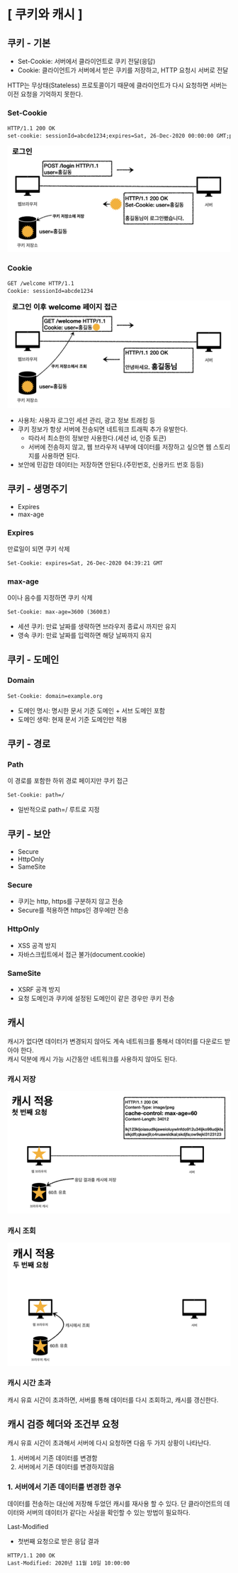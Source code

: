 # [ 쿠키와 캐시 ]
## 쿠키 - 기본
- Set-Cookie: 서버에서 클라이언트로 쿠키 전달(응답)
- Cookie: 클라이언트가 서버에서 받은 쿠키를 저장하고, HTTP 요청시 서버로 전달

HTTP는 무상태(Stateless) 프로토콜이기 때문에 클라이언트가 다시 요청하면 서버는 이전 요청을 기억하지 못한다.

### Set-Cookie
```html
HTTP/1.1 200 OK
set-cookie: sessionId=abcde1234;expires=Sat, 26-Dec-2020 00:00:00 GMT;path=/;domain=.google.com;Secure
```
![쿠키-로그인](https://github.com/somminn/TIL/blob/main/image/%EC%8A%A4%ED%81%AC%EB%A6%B0%EC%83%B7%202025-04-12%20%EC%98%A4%ED%9B%84%208.04.10.png?raw=true)

### Cookie
```html
GET /welcome HTTP/1.1
Cookie: sessionId=abcde1234
```
![쿠키-welcome페이지 접근](https://github.com/somminn/TIL/blob/main/image/%EC%8A%A4%ED%81%AC%EB%A6%B0%EC%83%B7%202025-04-12%20%EC%98%A4%ED%9B%84%208.04.22.png?raw=true)

- 사용처: 사용자 로그인 세션 관리, 광고 정보 트래킹 등
- 쿠키 정보가 항상 서버에 전송되면 네트워크 트래픽 추가 유발한다.
    - 따라서 최소한의 정보만 사용한다.(세션 id, 인증 토큰)
    - 서버에 전송하지 않고, 웹 브라우저 내부에 데이터를 저장하고 싶으면 웹 스토리지를 사용하면 된다.
- 보안에 민감한 데이터는 저장하면 안된다.(주민번호, 신용카드 번호 등등)


## 쿠키 - 생명주기
- Expires
- max-age

### Expires
만료일이 되면 쿠키 삭제
```html
Set-Cookie: expires=Sat, 26-Dec-2020 04:39:21 GMT
```

### max-age
0이나 음수를 지정하면 쿠키 삭제
```html
Set-Cookie: max-age=3600 (3600초)
```
- 세션 쿠키: 만료 날짜를 생략하면 브라우저 종료시 까지만 유지
- 영속 쿠키: 만료 날짜를 입력하면 해당 날짜까지 유지


## 쿠키 - 도메인
### Domain
```html
Set-Cookie: domain=example.org
```
- 도메인 명시: 명시한 문서 기준 도메인 + 서브 도메인 포함
- 도메인 생략: 현재 문서 기준 도메인만 적용


## 쿠키 - 경로
### Path
이 경로를 포함한 하위 경로 페이지만 쿠키 접근
```html
Set-Cookie: path=/
```
- 일반적으로 path=/ 루트로 지정


## 쿠키 - 보안
- Secure
- HttpOnly
- SameSite
### Secure
- 쿠키는 http, https를 구분하지 않고 전송
- Secure를 적용하면 https인 경우에만 전송

### HttpOnly
- XSS 공격 방지
- 자바스크립트에서 접근 불가(document.cookie)

### SameSite
- XSRF 공격 방지
- 요청 도메인과 쿠키에 설정된 도메인이 같은 경우만 쿠키 전송



## 캐시
캐시가 없다면 데이터가 변경되지 않아도 계속 네트워크를 통해서 데이터를 다운로드 받아야 한다.  
캐시 덕분에 캐시 가능 시간동안 네트워크를 사용하지 않아도 된다.

### 캐시 저장
![캐시 저장](https://github.com/somminn/TIL/blob/main/image/%EC%8A%A4%ED%81%AC%EB%A6%B0%EC%83%B7%202025-04-12%20%EC%98%A4%ED%9B%84%209.40.15.png?raw=true)

### 캐시 조회
![캐시 조회](https://github.com/somminn/TIL/blob/main/image/%EC%8A%A4%ED%81%AC%EB%A6%B0%EC%83%B7%202025-04-12%20%EC%98%A4%ED%9B%84%209.40.40.png?raw=true)

### 캐시 시간 초과
캐시 유효 시간이 초과하면, 서버를 통해 데이터를 다시 조회하고, 캐시를 갱신한다.


## 캐시 검증 헤더와 조건부 요청
캐시 유효 시간이 초과해서 서버에 다시 요청하면 다음 두 가지 상황이 나타난다.
1. 서버에서 기존 데이터를 변경함
2. 서버에서 기존 데이터를 변경하지않음

### 1. 서버에서 기존 데이터를 변경한 경우
데이터를 전송하는 대신에 저장해 두었던 캐시를 재사용 할 수 있다.
단 클라이언트의 데이터와 서버의 데이터가 같다는 사실을 확인할 수 있는 방법이 필요하다.

Last-Modified

- 첫번째 요청으로 받은 응답 결과
```html
HTTP/1.1 200 OK
Last-Modified: 2020년 11월 10일 10:00:00
```